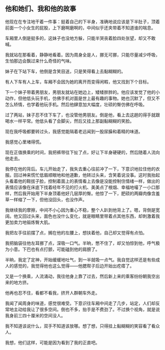 ## 他和她们、我和他的故事

他现在在专注地干着一件事：挺着自己的下半身，准确地说应该是下半肚子，顶着前面一个小女生的屁股，上下磨啊磨啊的，中间似乎还夹带着不知道谁的喘息。

车厢里人倒是挺多的，这妹子也没地方躲，只能半哭丧着脸四处张望，却又不敢喊。

我就站在那看着，静静地看着。因为周身全是人，挪无可挪，只能尽量减少呼吸，生怕那边会飘过来什么奇怪的气味。

妹子在下站下车，他倒是含笑目送，只是笑得看上去黏糊糊的。

有人下车有人上车，车厢不会因为她的离开而变得闲暇，他又找到下个目标。

下一个妹子带着男朋友，男朋友就站在她边上，矮矮胖胖的。他应该发觉了他的小动作，但他低头玩手机，仿佛手机对面是世上最有趣的事物。她也沉默了，但又不怎么矫情，也学着他玩手机。然后他肆意加大幅度，壮硕的臀仿佛在呼吸。

过了两站，妹子忍不住下车了，也没管他男朋友。倒是他，看上去这趟的得手就跟喝水一样平常。他低头看了会脚尖，然后又挂上那副黏糊糊的笑脸。

现在我呼吸都要转过头，我感觉能隔着老远闻到一股尿臊和着精的味道。

我感觉心里堵得慌。

现在正值换乘的时间，我把裤带往下扯了点，好让下半身硬硬的，然后随着人流向他走去。

我停在他的背后。车儿开始走了，我失去重心往前冲了一下，下意识地拉住他的衣服。回过神来慌忙低眉顺眼地和他道歉，他转过头来，含笑着说没事。这时我抬起头看着他的鞋拔子脸，控制着面上的表情看上去像是没能控制住情绪一样，做出的表情应该像在床底下找着经年不见的打火机、美美点了根烟、幸福地嘬了一小口那样，然后我开始用下半身顶着他好几层厚的臀。他惊了一下，肥硕的两瓣肉像含羞草一样缩了一下，但他没回头，也没作声。

我继续我的摩擦，中间不小心因为重心不稳，整个人趴到他背上了。嗯，背倒是宽阔。他又回过头来，面色也没什么变化，就是眼睛里带着点其他东西，却刺激着我更加卖力地锻炼臀大肌。

我把左手往前摆了点，搁在他的左腰上，想扶着他，自己却又觉得有点怕。

我把脑袋往他左耳挪了点，深吸一口气。半晌，憋不住了，却又怕惊到他，呼气极为小意。下巴也有点打颤，可能磕到他的肩膀了。

半晌，我定了定神，开始缓缓地吐气，到一半就吸一点气。我自觉这样还是有些成人的感觉的，我觉得他也这么觉得——他腮帮子后边开始出疙瘩了。

又是一个换乘，人流涌动，我往他身上靠了过去，然后新上来的乘客纷纷朝我空出来的地方挤。

他再也忍不住，看都不看我，挤开人群朝车外走。

我闻了闻周身的味道，感觉很难受。下意识往车厢中间走了几步，站定，人们却反常地主动给我让了很多空间。倒也不多，抬手是不费劲了。不过换个视角，就是说我身前三四十厘米的空间没人。

我不知道该说什么，双手不知道该放哪。想了想，只得挂上黏糊糊的笑容看了看众人。

我想，他们这样，可能是因为看到了我的正直吧。